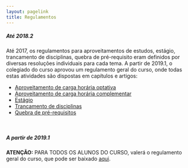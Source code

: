 ```yaml
---
layout: pagelink
title: Regulamentos
---
```


##### **Até 2018.2**

Até 2017, os regulamentos para aproveitamentos de estudos, estágio, trancamento de disciplinas, quebra de pré-requisito eram definidos por diversas resoluções individuais para cada tema. A partir de 2019.1, o colegiado do curso aprovou um regulamento geral do curso, onde todas estas atividades são dispostas em capítulos e artigos:


* [Aproveitamento de carga horária optativa][aproveitamentoopt]
* [Aproveitamento de carga horária complementar][aproveitamentocomp]
* [Estágio][estagio]
* [Trancamento de disciplinas][trancamento]
* [Quebra de pré-requisitos][quebra]

<br>

##### **A partir de 2019.1**

**ATENÇÃO:** PARA TODOS OS ALUNOS DO CURSO, valerá o regulamento geral do curso, que pode ser baixado [aqui][link].

[link]:https://docs.google.com/viewer?a=v&pid=sites&srcid=ZGVmYXVsdGRvbWFpbnxqZWlvd2prd3FkfGd4OjFjYTgyOTE5ZDZmYTMwZTQ
[aproveitamentoopt]:https://docs.google.com/viewer?a=v&pid=sites&srcid=ZGVmYXVsdGRvbWFpbnxqZWlvd2prd3FkfGd4OjIyMTllOTdmMzUxYjlhZDI
[aproveitamentocomp]:https://docs.google.com/viewer?a=v&pid=sites&srcid=ZGVmYXVsdGRvbWFpbnxqZWlvd2prd3FkfGd4OjJiN2QyNjg5MDg4ZjhhM2M
[estagio]:https://docs.google.com/viewer?a=v&pid=sites&srcid=ZGVmYXVsdGRvbWFpbnxqZWlvd2prd3FkfGd4OjFkYTg1NDc4ZDJhMjBlN2I
[trancamento]:/files/RegulamentoTrancamento-BCC.pdf
[quebra]:https://docs.google.com/viewer?a=v&pid=sites&srcid=ZGVmYXVsdGRvbWFpbnxqZWlvd2prd3FkfGd4OjI4MDMzMTFiMjBlOTM5MDk
